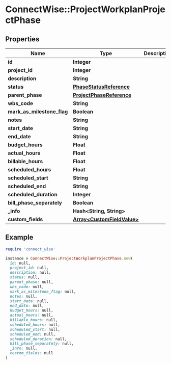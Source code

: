 # ConnectWise::ProjectWorkplanProjectPhase

## Properties

| Name | Type | Description | Notes |
| ---- | ---- | ----------- | ----- |
| **id** | **Integer** |  | [optional] |
| **project_id** | **Integer** |  | [optional] |
| **description** | **String** |  | [optional] |
| **status** | [**PhaseStatusReference**](PhaseStatusReference.md) |  | [optional] |
| **parent_phase** | [**ProjectPhaseReference**](ProjectPhaseReference.md) |  | [optional] |
| **wbs_code** | **String** |  | [optional] |
| **mark_as_milestone_flag** | **Boolean** |  | [optional] |
| **notes** | **String** |  | [optional] |
| **start_date** | **String** |  | [optional] |
| **end_date** | **String** |  | [optional] |
| **budget_hours** | **Float** |  | [optional] |
| **actual_hours** | **Float** |  | [optional] |
| **billable_hours** | **Float** |  | [optional] |
| **scheduled_hours** | **Float** |  | [optional] |
| **scheduled_start** | **String** |  | [optional] |
| **scheduled_end** | **String** |  | [optional] |
| **scheduled_duration** | **Integer** |  | [optional] |
| **bill_phase_separately** | **Boolean** |  | [optional] |
| **_info** | **Hash&lt;String, String&gt;** |  | [optional] |
| **custom_fields** | [**Array&lt;CustomFieldValue&gt;**](CustomFieldValue.md) |  | [optional] |

## Example

```ruby
require 'connect_wise'

instance = ConnectWise::ProjectWorkplanProjectPhase.new(
  id: null,
  project_id: null,
  description: null,
  status: null,
  parent_phase: null,
  wbs_code: null,
  mark_as_milestone_flag: null,
  notes: null,
  start_date: null,
  end_date: null,
  budget_hours: null,
  actual_hours: null,
  billable_hours: null,
  scheduled_hours: null,
  scheduled_start: null,
  scheduled_end: null,
  scheduled_duration: null,
  bill_phase_separately: null,
  _info: null,
  custom_fields: null
)
```

